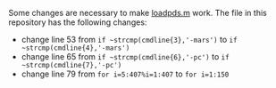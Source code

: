 Some changes are necessary to make [loadpds.m](https://github.com/csdms-contrib/slepian_hotel/blob/master/MGS/loadpds.m) work. The file in this repository has the following changes:

* change line 53 from `if ~strcmp(cmdline{3},'-mars')` to `if ~strcmp(cmdline{4},'-mars')`
* change line 65 from `if ~strcmp(cmdline{6},'-pc')` to `if ~strcmp(cmdline{7},'-pc')`
* change line 79 from `for i=5:407%i=1:407` to `for i=1:150`
 
